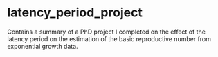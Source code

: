 # latency_period_project
Contains a summary of a PhD project I completed on the effect of the latency period on the estimation of the basic reproductive number from exponential growth data.
